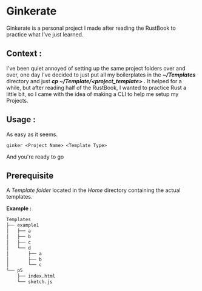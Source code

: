 # Ginkerate
Ginkerate is a personal project I made after reading the RustBook to practice what I've just learned.

## Context :
I've been quiet annoyed of setting up the same project folders over and over, one day I've decided to just put all my boilerplates in the ***~/Templates*** directory and just ***cp ~/Template/<project_template> .***
It helped for a while, but after reading half of the RustBook, I wanted to practice Rust a little bit, so I came with the idea of making a CLI to help me setup my Projects.

## Usage :
As easy as it seems.

    ginker <Project Name> <Template Type>
And you're ready to go
## Prerequisite
A *Template folder* located in the *Home* directory containing the actual templates.

**Example :**
```bash
Templates
├── example1
│   ├── a
│   ├── b
│   ├── c
│   └── d
│       ├── a
│       ├── b
│       └── c
└── p5
    ├── index.html
    └── sketch.js

```

